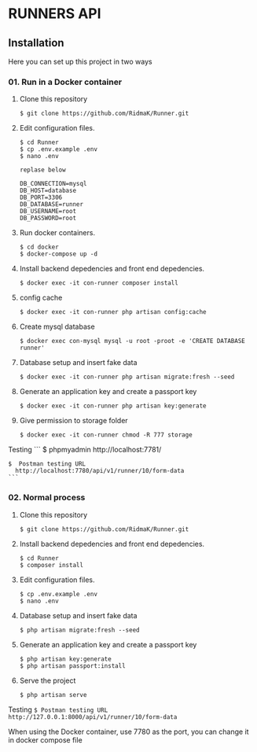 # RUNNERS API


## Installation

Here you can set up this project in two ways


###  01. Run in a Docker container

1. Clone this repository
    ```
    $ git clone https://github.com/RidmaK/Runner.git
    ```
2. Edit configuration files.
    ```
    $ cd Runner
    $ cp .env.example .env
    $ nano .env
    
    replase below 
    
    DB_CONNECTION=mysql
    DB_HOST=database
    DB_PORT=3306
    DB_DATABASE=runner
    DB_USERNAME=root
    DB_PASSWORD=root
    ```
3. Run docker containers.
    ```
    $ cd docker
    $ docker-compose up -d
    ```
4. Install backend depedencies and front end depedencies.
    ```
    $ docker exec -it con-runner composer install
    ```
5. config cache
    ```
    $ docker exec -it con-runner php artisan config:cache
    
    ```
6. Create mysql database
    ```
    $ docker exec con-mysql mysql -u root -proot -e 'CREATE DATABASE runner'
    
    ```
7. Database setup and insert fake data
    ```
    $ docker exec -it con-runner php artisan migrate:fresh --seed
    ```
8. Generate an application key and create a passport key
    ```
    $ docker exec -it con-runner php artisan key:generate
    ```
9. Give permission to storage folder
    ```
    $ docker exec -it con-runner chmod -R 777 storage
    ```
Testing
    ```
    $ phpmyadmin
      http://localhost:7781/

    $  Postman testing URL
      http://localhost:7780/api/v1/runner/10/form-data
    ```

### 02. Normal process

1. Clone this repository
    ```
    $ git clone https://github.com/RidmaK/Runner.git 
    ```
2. Install backend depedencies and front end depedencies.
    ```
    $ cd Runner
    $ composer install
    ```
3. Edit configuration files.
    ```
    $ cp .env.example .env
    $ nano .env
    ```
4. Database setup and insert fake data
    ```
    $ php artisan migrate:fresh --seed
    ```
5. Generate an application key and create a passport key
    ```
    $ php artisan key:generate
    $ php artisan passport:install
    ```
6. Serve the project
    ```
    $ php artisan serve
    ```
Testing
    ```
    $ Postman testing URL
       http://127.0.0.1:8000/api/v1/runner/10/form-data
    ```


When using the Docker container, use 7780 as the port, you can change it in docker compose file

